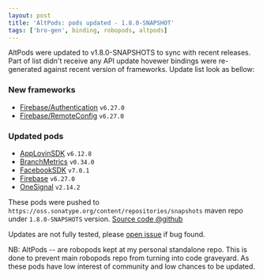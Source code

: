 ```yaml
---
layout: post
title: 'AltPods: pods updated - 1.8.0-SNAPSHOT'
tags: ['bro-gen', binding, robopods, altpods]
---
```

AltPods were updated to v1.8.0-SNAPSHOTS to sync with recent releases. Part of list didn't receive any API update hovewer bindings were re-generated against recent version of frameworks. Update list look as bellow:

### New frameworks
- [Firebase/Authentication](https://github.com/dkimitsa/robovm-robopods/tree/alt/firebase/ios-auth) `v6.27.0`
- [Firebase/RemoteConfig](https://github.com/dkimitsa/robovm-robopods/tree/alt/firebase/ios-remoteconfig) `v6.27.0`

### Updated pods
- [AppLovinSDK](https://github.com/dkimitsa/robovm-robopods/tree/alt/applovinsdk/ios) `v6.12.8`
- [BranchMetrics](https://github.com/dkimitsa/robovm-robopods/tree/alt/branchmetrics/ios) `v0.34.0`
- [FacebookSDK](https://github.com/dkimitsa/robovm-robopods/tree/alt/facebook) `v7.0.1`
- [Firebase](https://github.com/dkimitsa/robovm-robopods/tree/alt/firebase) `v6.27.0`
- [OneSignal](https://github.com/dkimitsa/robovm-robopods/tree/alt/onesignal/ios) `v2.14.2`


These pods were pushed to `https://oss.sonatype.org/content/repositories/snapshots` maven repo under `1.8.0-SNAPSHOTS` version.
[Source code @github](https://github.com/dkimitsa/robovm-robopods)

Updates are not fully tested, please [open issue](https://github.com/dkimitsa/robovm-robopods/issues/new) if bug found.

NB: AltPods -- are robopods kept at my personal standalone repo. This is done to prevent main robopods repo from turning into code graveyard. As these pods have low interest of community and low chances to be updated.
